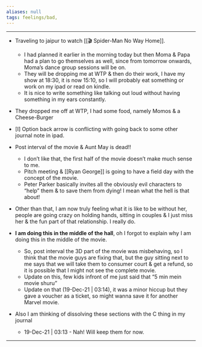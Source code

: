 ```yaml
---
aliases: null
tags: feelings/bad,
---
```


---
- Traveling to jaipur to watch [[🎬 Spider-Man No Way Home]].
	- I had planned it earlier in the morning today but then Moma & Papa had a plan to go themselves as well, since from tomorrow onwards, Moma’s dance group sessions will be on.
	- They will be dropping me at WTP & then do their work, I have my show at 18:30, it is now 15:10, so I will probably eat something or work on my ipad or read on kindle.
	- It is nice to write something like talking out loud without having something in my ears constantly.
- They dropped me off at WTP, I had some food, namely Momos & a Cheese-Burger
- [I] Option back arrow is conflicting with going back to some other journal note in ipad.
- Post interval of the movie & Aunt May is dead!!
	- I don’t like that, the first half of the movie doesn’t make much sense to me.
	- Pitch meeting & [[Ryan George]] is going to have a field day with the concept of the movie. 
	- Peter Parker basically invites all the obviously evil characters to “help” them & to save them from dying! I mean what the hell is that about!
- Other than that, I am now truly feeling what it is like to be without her, people are going crazy on holding hands, sitting in couples & I just miss her & the fun part of that relationship. I really do.
- **I am doing this in the middle of the hall**, oh I forgot to explain why I am doing this in the middle of the movie.
	- So, post interval the 3D part of the movie was misbehaving, so I think that the movie guys are fixing that, but the guy sitting next to me says that we will take them to consumer court & get a refund, so it is possible that I might not see the complete movie.
	- Update on this, few kids infront of me just said that “5 min mein movie shuru”
	- Update on that (19-Dec-21 | 03:14), it was a minor hiccup but they gave a voucher as a ticket, so might wanna save it for another Marvel movie.

- Also I am thinking of dissolving these sections with the C thing in my journal
	- 19-Dec-21 | 03:13 - Nah! Will keep them for now.
---  
  
